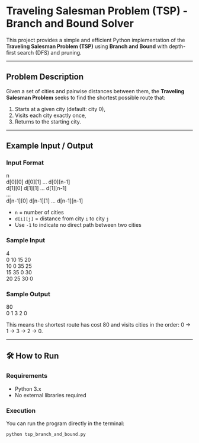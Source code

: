 # Traveling Salesman Problem (TSP) - Branch and Bound Solver

This project provides a simple and efficient Python implementation of the **Traveling Salesman Problem (TSP)** using **Branch and Bound** with depth-first search (DFS) and pruning.

---

##  Problem Description

Given a set of cities and pairwise distances between them, the **Traveling Salesman Problem** seeks to find the shortest possible route that:

1. Starts at a given city (default: city 0),
2. Visits each city exactly once,
3. Returns to the starting city.

---

##  Example Input / Output

### Input Format

n  
d[0][0] d[0][1] ... d[0][n-1]  
d[1][0] d[1][1] ... d[1][n-1]  
...  
d[n-1][0] d[n-1][1] ... d[n-1][n-1]  

- `n` = number of cities
- `d[i][j]` = distance from city `i` to city `j`  
- Use `-1` to indicate no direct path between two cities

### Sample Input

4  
0 10 15 20  
10 0 35 25  
15 35 0 30  
20 25 30 0  

### Sample Output  
80  
0 1 3 2 0  

This means the shortest route has cost 80 and visits cities in the order: 0 → 1 → 3 → 2 → 0.

---
## 🛠 How to Run
###  Requirements

- Python 3.x  
- No external libraries required

###  Execution

You can run the program directly in the terminal:

```bash
python tsp_branch_and_bound.py

